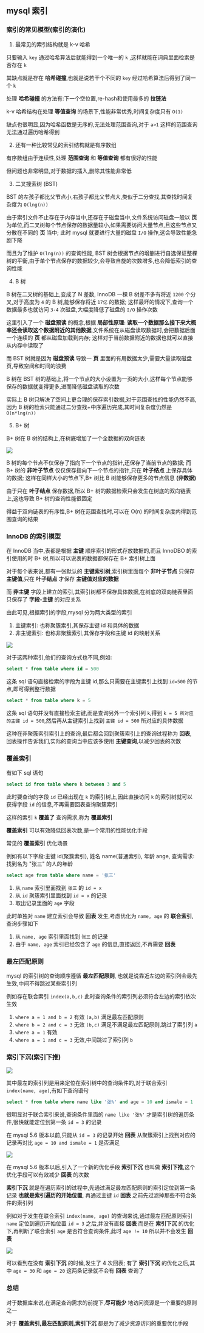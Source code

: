 ## mysql 索引

### 索引的常见模型(索引的演化)

1. 最常见的索引结构就是 k-v 哈希

只要输入 `key` 通过哈希算法后就能得到一个唯一的 `k` ,这样就能在词典里面检索是否存在 `k`

其缺点就是存在 **哈希碰撞**,也就是说若干个不同的 `key` 经过哈希算法后得到了同一个 `k`

处理 **哈希碰撞** 的方法有:下一个空位置,re-hash和使用最多的 **拉链法**

k-v 哈希结构在处理 **等值查询** 的场景下,性能非常优秀,时间复杂度只有 `O(1)`

缺点也很明显,因为哈希函数是无序的,无法处理范围查询,对于 `a>1` 这样的范围查询无法通过遍历哈希得到

2. 还有一种比较常见的索引结构就是有序数组

有序数组由于连续性,处理 **范围查询** 和 **等值查询** 都有很好的性能

但问题也非常明显,对于数据的插入,删除其性能非常低

3. 二叉搜索树 (BST)

BST 的左孩子都比父节点小,右孩子都比父节点大,类似于二分查找,其查找时间复杂度为 `O(lng(n))`

由于索引文件不止存在于内存当中,还存在于磁盘当中,文件系统访问磁盘一般以 **页** 为单位,而二叉树每个节点保存的数据量较小,如果需要访问大量节点,且这些节点又分散在不同的 **页** 当中; 此时 mysql 就要进行大量的磁盘 `I/O` 操作,这会导致性能急剧下降

而且为了维护 `O(lng(n))` 的查询性能, BST 树会根据节点的增删进行自选保证整棵树的平衡,由于单个节点保存的数据较少,会导致自旋的次数增多,也会降低索引的查询性能

4. B 树

B 树在二叉树的基础上,变成了 N 差数, InnoDB 一棵 B 树差不多有将近 `1200` 个分叉,对于高度为 `4` 的 B 树,能够保存将近 `17亿` 的数据; 这样最坏的情况下,查询一个数据最多也就访问 `3-4` 次磁盘,大幅度降低了磁盘的 `I/O` 操作次数

这里引入了一个 **磁盘预读** 的概念,根据 **局部性原理: 读取一个数据那么接下来大概率还会读取这个数据附近的其他数据**,文件系统在从磁盘读取数据时,会把数据后面一个连续的 **页** 都从磁盘加载到内存; 这样对于当前数据附近的数据也就可以直接从内存中读取了

而 BST 树就是因为 **磁盘预读** 导致一 **页** 里面的有用数据太少,需要大量读取磁盘页,导致空间和时间的浪费

B 树在 BST 树的基础上,将一个节点的大小设置为一页的大小,这样每个节点能够保存的数据就变得更多,进而降低磁盘读取的次数

实际上 B 树只解决了空间上更合理的保存索引数据,对于范围查找的性能仍然不高,因为 B 树的检索只能通过二分查找+中序遍历完成,其时间复杂度仍然是 `O(n*lng(n))`

5. B+ 树

B+ 树在 B 树的结构上,在树底增加了一个全数据的双向链表

![](./pic/Snipaste_2023-05-13_16-39-12.png)

B 树的每个节点不仅保存了指向下一个节点的指针,还保存了当前节点的数据; 而 B+ 树的 **非叶子节点** 仅仅保存指向下一个节点的指针,只在 **叶子结点** 上保存具体的数据; 这样在同样大小的节点下,B+ 树比 B 树能够保存更多的节点信息 **(非数据)**

由于只在 **叶子结点** 保存数据,所以 B+ 树的数据检索只会发生在树底的双向链表上,这也导致 B+ 树的查询性能很固定

得益于双向链表的有序性,B+ 树在范围查找时,可以在 O(n) 的时间复杂度内得到范围查询的结果

### InnoDB 的索引模型

在 InnoDB 当中,表都是根据 **主键** 顺序索引的形式存放数据的,而且 InnoDBO 的索引使用的时 B+ 树,所以可以说表的数据都保存在 B+ 索引树上面

对于每个表来说,都有一张默认的 **主键索引树**,索引树里面每个 **非叶子节点** 只保存 **主键值**,只在 **叶子结点** 才保存 **主键值对应的数据** 

而 **非主键** 字段上建立的索引,其索引树都不保存具体数据,在树底的双向链表里面只保存了 **字段-主键** 的对应关系

由此可见,根据索引的字段,mysql 分为两大类型的索引

1. 主键索引: 也称聚簇索引,其保存主键 id 和具体的数据
2. 非主键索引: 也称非聚簇索引,其保存字段和主键 id 的映射关系

![](./pic/Snipaste_2023-05-13_16-57-32.png)

对于这两种索引,他们的查询方式也不同,例如:

```sql
select * from table where id = 500
```
这条 sql 语句直接检索的字段为主键 id,那么只需要在主键索引上找到 `id=500` 的节点,即可得到整行数据

```sql
select * from table where k = 5
```
这条 sql 语句并没有直接检索主键,而是查询另外一个索引列 `k`,得到 `k = 5 所对应的主键 id = 500`,然后再从主键索引上找到 `主键 id = 500` 所对应的具体数据

这种在非聚簇索引索引上的查询,最后都会回到聚簇索引上的查询过程称为 **回表**, 回表操作告诉我们,实际的查询当中应该多使用 **主键查询**,以减少回表的次数

### 覆盖索引

有如下 sql 语句

```sql
select id from table where k between 3 and 5
```

此时要查询的字段 `id` 已经出现在 `k` 的索引树上,因此直接访问 `k` 的索引树就可以获得字段 `id` 的信息,不再需要回表查询聚簇索引

这样的索引 `k` **覆盖了** 查询需求,称为 **覆盖索引**

**覆盖索引** 可以有效降低回表次数,是一个常用的性能优化手段

常见的 **覆盖索引** 优化场景

例如有以下字段:主键 id(聚簇索引), 姓名 name(普通索引), 年龄 ange, 查询需求: 找到名为 "张三" 的人的年龄

```sql
select age from table where name = '张三'
```

1. 从 `name` 索引里面找到 `张三` 的 `id = x`
2. 从 `id` 聚簇索引里面找到 `id = x` 的记录
3. 取出记录里面的 `age` 字段

此时单独对 `name` 建立索引会导致 **回表** 发生,考虑优化为 `name, age` 的 **联合索引**,查询步骤如下

1. 从 `name, age` 索引里面找到 `张三` 的记录
2. 由于 `name, age` 索引已经包含了 `age` 的信息,直接返回,不再需要 **回表**

### 最左匹配原则

mysql 的索引树的查询顺序遵循 **最左匹配原则**, 也就是说靠近左边的索引列会最先生效,中间不得跳过某些索引列

例如存在联合索引 `index(a,b,c)` 此时查询条件的索引列必须符合左边的索引依次生效

1. `where a = 1 and b = 2` 有效 `(a,b)` 满足最左匹配原则
2. `where b = 2 and c = 3` 无效 `(b,c)` 满足不满足最左匹配原则,跳过了索引列 `a`
3. `where a = 1` 有效
4. `where a = 1 and c = 3` 无效,中间跳过了索引列 `b`

### 索引下沉(索引下推)

![](./pic/Snipaste_2023-05-14_10-56-04.png)

其中最左的索引列是用来定位在索引树中的查询条件的,对于联合索引 `index(name, age)`,有如下查询语句

```sql
select * from table where name like '张%' and age = 10 and ismale = 1
```

很明显对于联合索引来说,查询条件里面的 `name like '张%'` 才是索引树的遍历条件,很快就能定位到第一条 `id = 3` 的记录

在 mysql 5.6 版本以前,只能从 `id = 3` 的记录开始 **回表** 从聚簇索引上找到对应的记录再对比 `age = 10 and ismale = 1` 是否满足

![](./pic/Snipaste_2023-05-14_10-59-30.png)

在 mysql 5.6 版本以后,引入了一个新的优化手段 **索引下沉** 也叫做 **索引下推**,这个优化手段可以有效减少 **回表** 的次数

**索引下沉** 就是在遍历索引的过程中,先通过满足最左匹配原则的索引定位到第一条记录 **也就是索引遍历的开始位置**, 再通过主键 `id` **回表** 之前先过滤掉那些不符合条件的索引列

例如对于发生在联合索引 `index(name, age)` 的查询来说,通过最左匹配原则索引 `name` 定位到遍历开始位置 `id = 3` 之后,并没有直接 **回表** 而是在 **索引下沉** 的优化下,再判断了联合索引 `age` 是否符合查询条件,此时 `age != 10` 所以并不会发生 **回表**

![](./pic/Snipaste_2023-05-14_11-04-42.png)

可以看到在没有 **索引下沉** 的时候,发生了 4 次回表; 有了 **索引下沉** 的优化之后,其中 `age = 30` 和 `age = 20` 这两条记录就不会有 **回表** 查询了

### 总结

对于数据库来说,在满足查询需求的前提下,**尽可能少** 地访问资源是一个重要的原则之一

对于 **覆盖索引,最左匹配原则,索引下沉** 都是为了减少资源访问的重要优化手段